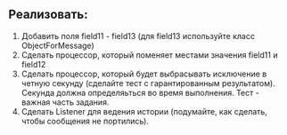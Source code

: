 ## Реализовать:
1. Добавить поля field11 - field13 (для field13 используйте класс ObjectForMessage)
2. Сделать процессор, который поменяет местами значения field11 и field12
3. Сделать процессор, который будет выбрасывать исключение в четную секунду (сделайте тест с гарантированным результатом).
Секунда должна определяьться во время выполнения.
Тест - важная часть задания.
4. Сделать Listener для ведения истории (подумайте, как сделать, чтобы сообщения не портились).